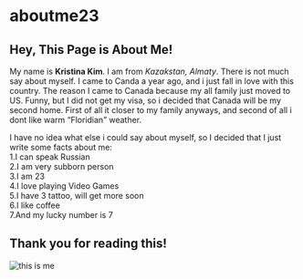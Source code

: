 # aboutme23
<h2>Hey, This Page is About Me!</h2>
<p>My name is <b>Kristina Kim</b>. I am from <i>Kazakstan, Almaty</i>. There is not much say about myself. I came to Canda a year ago, and i just fall in love with this country. The reason I came to Canada because my all family just moved to US. Funny, but I did not get my visa, so i decided that Canada will be my second home. First of all it closer to my family anyways, and second of all i dont like warm <q>Floridian</q> weather.</p>
</h>
<p>I have no idea what else i could say about myself, so I decided that I just write some facts about me:</br>1.I can speak Russian </br>2.I am very subborn person </br>3.I am 23</br>4.I love playing Video Games</br>5.I have 3 tattoo, will get more soon </br> 6.I like coffee </br> 7.And my lucky number is 7</p>
<h2>Thank you for reading this!</h2>

![this is me](https://scontent-yyz1-1.xx.fbcdn.net/v/t1.0-9/18620177_426187487759791_7028448769395695233_n.jpg?oh=725b6f06c88aafc820957bf4f73586c6&oe=5A57C402)
